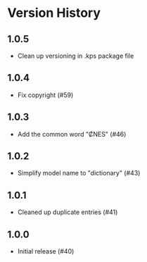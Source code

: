 # Version History

## 1.0.5

* Clean up versioning in .kps package file

## 1.0.4

* Fix copyright (#59)

## 1.0.3

* Add the common word "ȻNES" (#46)

## 1.0.2

* Simplify model name to "dictionary" (#43)

## 1.0.1

* Cleaned up duplicate entries (#41)

## 1.0.0

* Initial release (#40)
